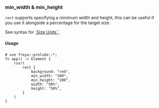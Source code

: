 ### min_width & min_height

`rect` supports specifying a minimum width and height, this can be useful if you
use it alongside a percentage for the target size.

See syntax for [`Size Units``](crate::_docs::size_unit).

##### Usage

```rust, no_run
# use freya::prelude::*;
fn app() -> Element {
    rsx!(
        rect {
            background: "red",
            min_width: "100",
            min_height: "100",
            width: "50%",
            height: "50%",
        }
    )
}
```
